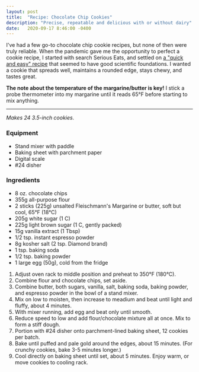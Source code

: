 ```yaml
---
layout: post
title:  "Recipe: Chocolate Chip Cookies"
description: "Precise, repeatable and delicious with or without dairy"
date:   2020-09-17 8:46:00 -0400
---
```


I've had a few go-to chocolate chip cookie recipes, but none of then were truly reliable. When the pandemic gave me the opportunity to perfect a cookie recipe, I started with search Serious Eats, and settled on [a "quick and easy" recipe](https://www.seriouseats.com/recipes/2017/08/bravetart-chocolate-chip-cookies-recipe.html) that seemed to have good scientific foundations. I wanted a cookie that spreads well, maintains a rounded edge, stays chewy, and tastes great.

**The note about the temperature of the margarine/butter is key!** I stick a probe thermometer into my margarine until it reads 65°F before starting to mix anything.

---

_Makes 24 3.5-inch cookies._

### Equipment

* Stand mixer with paddle
* Baking sheet with parchment paper
* Digital scale
* #24 disher

### Ingredients

* 8 oz. chocolate chips
* 355g all-purpose flour
* 2 sticks (225g) unsalted Fleischmann's Margarine or butter, soft but cool, 65°F (18°C)
* 205g white sugar (1 C)
* 225g light brown sugar (1 C, gently packed)
* 15g vanilla extract (1 Tbsp)
* 1/2 tsp. instant espresso powder
* 8g kosher salt (2 tsp. Diamond brand)
* 1 tsp. baking soda
* 1/2 tsp. baking powder
* 1 large egg (50g), cold from the fridge

1. Adjust oven rack to middle position and preheat to 350°F (180°C).
1. Combine flour and chocolate chips, set aside.
1. Combine butter, both sugars, vanilla, salt, baking soda, baking powder, and espresso powder in the bowl of a stand mixer.
1. Mix on low to moisten, then increase to meadium and beat until light and fluffy, about 4 minutes.
1. With mixer running, add egg and beat only until smooth.
1. Reduce speed to low and add flour/chocolate mixture all at once. Mix to form a stiff dough.
1. Portion with #24 disher onto parchment-lined baking sheet, 12 cookies per batch.
1. Bake until puffed and pale gold around the edges, about 15 minutes. (For crunchy cookies, bake 3-5 minutes longer.)
1. Cool directly on baking sheet until set, about 5 minutes. Enjoy warm, or move cookies to cooling rack.

